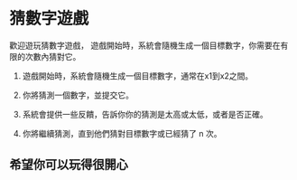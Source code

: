# 猜數字遊戲
 歡迎遊玩猜數字遊戲， 遊戲開始時，系統會隨機生成一個目標數字，你需要在有限的次數內猜對它。

 1. 遊戲開始時，系統會隨機生成一個目標數字，通常在x1到x2之間。

 2. 你將猜測一個數字，並提交它。

 3. 系統會提供一些反饋，告訴你你的猜測是太高或太低，或者是否正確。

 4. 你將繼續猜測，直到他們猜對目標數字或已經猜了 n 次。
## 希望你可以玩得很開心


